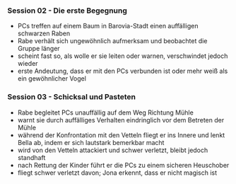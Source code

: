 

### Session 02 - Die erste Begegnung

- PCs treffen auf einem Baum in Barovia-Stadt einen auffälligen schwarzen Raben  
- Rabe verhält sich ungewöhnlich aufmerksam und beobachtet die Gruppe länger  
- scheint fast so, als wolle er sie leiten oder warnen, verschwindet jedoch wieder  
- erste Andeutung, dass er mit den PCs verbunden ist oder mehr weiß als ein gewöhnlicher Vogel

### Session 03 - Schicksal und Pasteten

- Rabe begleitet PCs unauffällig auf dem Weg Richtung Mühle  
- warnt sie durch auffälliges Verhalten eindringlich vor dem Betreten der Mühle  
- während der Konfrontation mit den Vetteln fliegt er ins Innere und lenkt Bella ab, indem er sich lautstark bemerkbar macht  
- wird von den Vetteln attackiert und schwer verletzt, bleibt jedoch standhaft  
- nach Rettung der Kinder führt er die PCs zu einem sicheren Heuschober  
- fliegt schwer verletzt davon; Jona erkennt, dass er nicht magisch ist